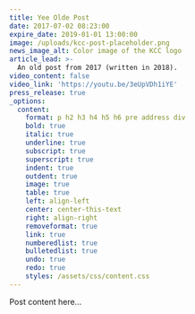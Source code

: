```yaml
---
title: Yee Olde Post
date: 2017-07-02 08:23:00
expire_date: 2019-01-01 13:00:00
image: /uploads/kcc-post-placeholder.png
news_image_alt: Color image of the KCC logo
article_lead: >-
  ​An old post from 2017 (written in 2018).
video_content: false
video_link: 'https://youtu.be/3eUpVDh1iYE'
press_release: true
_options:
  content:
    format: p h2 h3 h4 h5 h6 pre address div
    bold: true
    italic: true
    underline: true
    subscript: true
    superscript: true
    indent: true
    outdent: true
    image: true
    table: true
    left: align-left
    center: center-this-text
    right: align-right
    removeformat: true
    link: true
    numberedlist: true
    bulletedlist: true
    undo: true
    redo: true
    styles: /assets/css/content.css
---
```


Post content here...
